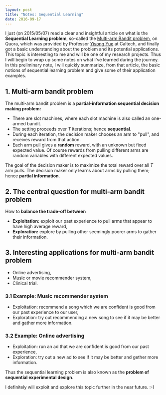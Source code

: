 ```yaml
---
layout: post
title: "Notes: Sequential Learning"
date: 2016-09-17
---
```


I just (on 2015/05/07) read a clear and insightful article on what is the **Sequential Learning problem**, so-called the [Multi-arm Bandit problem](http://www.quora.com/What-is-the-multi-arm-bandit-problem-What-are-some-of-its-implications), on Quora, which was provided by Professor [Yisong Yue](http://www.yisongyue.com/) at Caltech, and finally got a basic understanding about the problem and its potential applications. This topic is interesting to me and will be one of my research projects. Thus I will begin to wrap up some notes on what I've learned during the journey. In this preliminary note, I will quickly summarize, from that article, the basic notions of sequential learning problem and give some of their application examples.

## 1. Multi-arm bandit problem

The multi-arm bandit problem is a **partial-information sequential decision making problem:**

- There are slot machines, where each slot machine is also called an one-armed bandit.
- The setting proceeds over $T$ iterations; hence **sequential**.
- During each iteration, the decision maker chooses an arm to "pull", and receives reward from that action.
- Each arm pull gives a **random** reward, with an unknown but fixed expected value. Of course rewards from pulling different arms are random variables with different expected values.

The goal of the decision maker is to maximize the total reward over all $T$ arm pulls. The decision maker only learns about arms by pulling them; hence **partial information**.

## 2. The central question for multi-arm bandit problem

How to **balance the trade-off between**

- **Exploitation:** exploit our past experience to pull arms that appear to have high average reward,
- **Exploration:** explore by pulling other seemingly poorer arms to gather their information.

## 3. Interesting applications for multi-arm bandit problem

- Online advertising,
- Music or movie recommender system,
- Clinical trial.

### 3.1 Example: Music recommender system

- Exploitation: recommend a song which we are confident is good from our past experience to our user,
- Exploration: try out recommending a new song to see if it may be better and gather more information.

### 3.2 Example: Online advertising

- Exploitation: run an ad that we are confident is good from our past experience,
- Exploration: try out a new ad to see if it may be better and gether more information.

Thus the sequential learning problem is also known as the **problem of sequential experimental design**.

I definitely will exploit and explore this topic further in the near future. :-)
